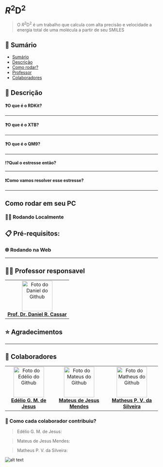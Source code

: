 # $R^2\text{D}^2$
> O $R^2\text{D}^2$ é um trabalho que calcula com alta precisão e velocidade a energia total de uma molécula a partir de seu SMILES

<!------------------------------------>

## 🔎 Sumário

- [Sumário](#🔎-sumário)
- [Descrição](#-descrição)
- [Como rodar?](#como-rodar-em-seu-pc)
- [Professor](#-professor-responsavel)
- [Colaboradores](#-colaboradores)

<!------------------------------------>

## 📝 Descrição
#### ❓O que é o RDKit?
------
#### ❓O que é o XTB?
----
#### ❓O que é o QM9?
---------------------
#### ⁉️Qual o estresse então?

-------------

#### ❗Como vamos resolver esse estresse?

-----------------

## Como rodar em seu PC
### 👨‍💻 Rodando Localmente
📋 Pré-requisitos:
--------------------

### 🌐 Rodando na Web
------------

## 👨‍🏫 Professor responsavel

<table>
  <tr>
    <td align="center">
      <a href="#" title="Prof. Daniel R. Cassar">
        <img src="https://avatars.githubusercontent.com/u/9871905?v=4" width="100px;" alt="Foto do Daniel do Github"/><br>
          <a href="https://github.com/drcassar"><b>Prof. Dr. Daniel R. Cassar<b></a>
      </a>
    </td>
  </tr>
</table>

## ⭐ Agradecimentos

--------------

## 🤝 Colaboradores

<table>
  <tr>
    <td align="center">
      <a href="#" title="Edélio G. M. de Jesus">
        <img src="https://avatars.githubusercontent.com/u/208799633?v=4" width="100px;" alt="Foto do Edélio do Github"/><br>
          <a href="https://github.com/EdelioGabriel"><b>Edélio G. M. de Jesus<b></a>
      </a>
    </td>
    <td align="center">
      <a href="#" title="Mateus de Jesus Mendes">
        <img src="https://avatars.githubusercontent.com/u/210257411?v=4" width="100px;" alt="Foto do Mateus do Github"/><br>
          <a href="https://github.com/mateusjmd"><b>Mateus de Jesus Mendes<b></a>
      </a>
    </td>
    <td align="center">
      <a href="#" title="Matheus P. V. da Silveira">
        <img src="https://avatars.githubusercontent.com/u/192454172?v=4" width="100px;" alt="Foto do Matheus do Github"/><br>
          <a href="https://github.com/Velky2"><b>Matheus P. V. da Silveira<b></a>
      </a>
    </td>
  </tr>
</table>

### 💪 Como cada colaborador contribuiu?

> Edélio G. M. de Jesus:

> Mateus de Jesus Mendes:

> Matheus P. V. da Silveira:





![alt text](https://ilum.cnpem.br/wp-content/uploads/2023/01/Ilum_800px-1536x287.png "Logo da Ilum completa")

<!------------------------------------>
